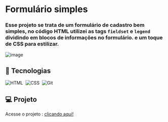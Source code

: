 # Formulário simples
### Esse projeto se trata de um formulário de cadastro bem simples, no código HTML utilizei as tags <code>fieldset</code> e <code>legend</code> dividindo em blocos de informações no formulário. e um toque de CSS para estilizar.

![image](https://github.com/rafaelkinuts/formulario-simples/assets/149911545/f14fc00f-6660-4b2f-a614-bff0771b8ec1)



## 🚀 Tecnologias
![HTML](https://img.shields.io/badge/HTML5-E34F26?style=for-the-badge&logo=html5&logoColor=white)&nbsp;
![CSS](https://img.shields.io/badge/CSS3-1572B6?style=for-the-badge&logo=css3&logoColor=white)&nbsp;
![Git](https://img.shields.io/badge/GIT-E44C30?style=for-the-badge&logo=git&logoColor=white)&nbsp;

## 💻 Projeto

Acesse o projeto : <a href="https://rafaelkinuts.github.io/formulario-simples/" target="_blank">clicando aqui!</a>
